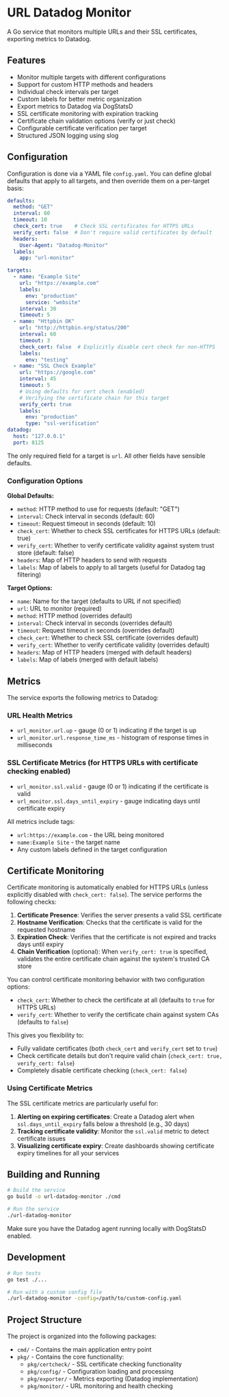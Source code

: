 # URL Datadog Monitor

A Go service that monitors multiple URLs and their SSL certificates, exporting metrics to Datadog.

## Features

- Monitor multiple targets with different configurations
- Support for custom HTTP methods and headers
- Individual check intervals per target
- Custom labels for better metric organization
- Export metrics to Datadog via DogStatsD
- SSL certificate monitoring with expiration tracking
- Certificate chain validation options (verify or just check)
- Configurable certificate verification per target
- Structured JSON logging using slog

## Configuration

Configuration is done via a YAML file `config.yaml`. You can define global defaults that apply to all targets, and then override them on a per-target basis:

```yaml
defaults:
  method: "GET"
  interval: 60
  timeout: 10
  check_cert: true    # Check SSL certificates for HTTPS URLs
  verify_cert: false  # Don't require valid certificates by default
  headers:
    User-Agent: "Datadog-Monitor"
  labels:
    app: "url-monitor"

targets:
  - name: "Example Site"
    url: "https://example.com"
    labels:
      env: "production"
      service: "website"
    interval: 30
    timeout: 5
  - name: "Httpbin OK" 
    url: "http://httpbin.org/status/200"
    interval: 60
    timeout: 3
    check_cert: false  # Explicitly disable cert check for non-HTTPS
    labels:
      env: "testing"
  - name: "SSL Check Example"
    url: "https://google.com"
    interval: 45
    timeout: 5
    # Using defaults for cert check (enabled)
    # Verifying the certificate chain for this target
    verify_cert: true
    labels:
      env: "production"
      type: "ssl-verification"
datadog:
  host: "127.0.0.1"
  port: 8125
```

The only required field for a target is `url`. All other fields have sensible defaults.

### Configuration Options

**Global Defaults:**
- `method`: HTTP method to use for requests (default: "GET")
- `interval`: Check interval in seconds (default: 60)
- `timeout`: Request timeout in seconds (default: 10)
- `check_cert`: Whether to check SSL certificates for HTTPS URLs (default: true)
- `verify_cert`: Whether to verify certificate validity against system trust store (default: false)
- `headers`: Map of HTTP headers to send with requests
- `labels`: Map of labels to apply to all targets (useful for Datadog tag filtering)

**Target Options:**
- `name`: Name for the target (defaults to URL if not specified)
- `url`: URL to monitor (required)
- `method`: HTTP method (overrides default)
- `interval`: Check interval in seconds (overrides default)
- `timeout`: Request timeout in seconds (overrides default)
- `check_cert`: Whether to check SSL certificate (overrides default)
- `verify_cert`: Whether to verify certificate validity (overrides default)
- `headers`: Map of HTTP headers (merged with default headers)
- `labels`: Map of labels (merged with default labels)

## Metrics

The service exports the following metrics to Datadog:

### URL Health Metrics
- `url_monitor.url.up` - gauge (0 or 1) indicating if the target is up
- `url_monitor.url.response_time_ms` - histogram of response times in milliseconds

### SSL Certificate Metrics (for HTTPS URLs with certificate checking enabled)
- `url_monitor.ssl.valid` - gauge (0 or 1) indicating if the certificate is valid
- `url_monitor.ssl.days_until_expiry` - gauge indicating days until certificate expiry

All metrics include tags:
- `url:https://example.com` - the URL being monitored
- `name:Example Site` - the target name
- Any custom labels defined in the target configuration

## Certificate Monitoring

Certificate monitoring is automatically enabled for HTTPS URLs (unless explicitly disabled with `check_cert: false`). The service performs the following checks:

1. **Certificate Presence**: Verifies the server presents a valid SSL certificate
2. **Hostname Verification**: Checks that the certificate is valid for the requested hostname
3. **Expiration Check**: Verifies that the certificate is not expired and tracks days until expiry
4. **Chain Verification** (optional): When `verify_cert: true` is specified, validates the entire certificate chain against the system's trusted CA store

You can control certificate monitoring behavior with two configuration options:

- `check_cert`: Whether to check the certificate at all (defaults to `true` for HTTPS URLs)
- `verify_cert`: Whether to verify the certificate chain against system CAs (defaults to `false`)

This gives you flexibility to:
- Fully validate certificates (both `check_cert` and `verify_cert` set to `true`)
- Check certificate details but don't require valid chain (`check_cert: true, verify_cert: false`)
- Completely disable certificate checking (`check_cert: false`)

### Using Certificate Metrics

The SSL certificate metrics are particularly useful for:

1. **Alerting on expiring certificates**: Create a Datadog alert when `ssl.days_until_expiry` falls below a threshold (e.g., 30 days)
2. **Tracking certificate validity**: Monitor the `ssl.valid` metric to detect certificate issues
3. **Visualizing certificate expiry**: Create dashboards showing certificate expiry timelines for all your services

## Building and Running

```bash
# Build the service
go build -o url-datadog-monitor ./cmd

# Run the service
./url-datadog-monitor
```

Make sure you have the Datadog agent running locally with DogStatsD enabled.

## Development

```bash
# Run tests
go test ./...

# Run with a custom config file
./url-datadog-monitor -config=/path/to/custom-config.yaml
```

## Project Structure

The project is organized into the following packages:

- `cmd/` - Contains the main application entry point
- `pkg/` - Contains the core functionality:
  - `pkg/certcheck/` - SSL certificate checking functionality
  - `pkg/config/` - Configuration loading and processing
  - `pkg/exporter/` - Metrics exporting (Datadog implementation)
  - `pkg/monitor/` - URL monitoring and health checking